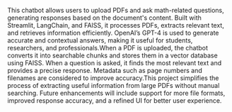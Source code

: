 This chatbot allows users to upload PDFs and ask math-related questions, generating responses based on the document's content. Built with Streamlit, LangChain, and FAISS, it processes PDFs, extracts relevant text, and retrieves information efficiently. OpenAI’s GPT-4 is used to generate accurate and contextual answers, making it useful for students, researchers, and professionals.When a PDF is uploaded, the chatbot converts it into searchable chunks and stores them in a vector database using FAISS. When a question is asked, it finds the most relevant text and provides a precise response. Metadata such as page numbers and filenames are considered to improve accuracy.This project simplifies the process of extracting useful information from large PDFs without manual searching. Future enhancements will include support for more file formats, improved response accuracy, and a refined UI for better user experience.
